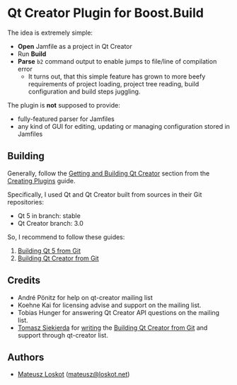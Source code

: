 Qt Creator Plugin for Boost.Build
=================================

The idea is extremely simple:

* **Open** Jamfile as a project in Qt Creator
* Run **Build**
* **Parse** ```b2``` command output to enable jumps to file/line of compilation error 
  * It turns out, that this simple feature has grown to more beefy requirements of 
    project loading, project tree reading, build configuration and build steps juggling.

The plugin is **not** supposed to provide:

* fully-featured parser for Jamfiles 
* any kind of GUI for editing, updating or managing configuration stored in Jamfiles

Building
--------

Generally, follow the 
[Getting and Building Qt Creator](http://doc-snapshot.qt-project.org/qtcreator-extending/getting-and-building.html)
section from the [Creating Plugins](http://doc-snapshot.qt-project.org/qtcreator-extending/creating-plugins.html) guide.

Specifically, I used Qt and Qt Creator built from sources in their Git repositories:

* Qt 5 in branch: stable
* Qt Creator branch: 3.0

So, I recommend to follow these guides:

1. [Building Qt 5 from Git](http://qt-project.org/wiki/Building_Qt_5_from_Git)
1. [Building Qt Creator from Git](http://qt-project.org/wiki/Building-Qt-Creator-from-Git)

Credits
-------

* André Pönitz for help on qt-creator mailing list
* Koehne Kai for licensing advise and support on the mailing list.
* Tobias Hunger for answering Qt Creator API questions on the mailing list.
* [Tomasz Siekierda](http://sierdzio.com/) for 
  [writing](http://lists.qt-project.org/pipermail/qt-creator/2013-October/002859.html)
  the [Building Qt Creator from Git](http://qt-project.org/wiki/Building-Qt-Creator-from-Git)
  and support through qt-creator list.

Authors
-------

* [Mateusz Loskot](http://mateusz.loskot.net) (mateusz@loskot.net)